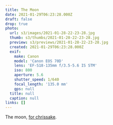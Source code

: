 ```yaml
---
title: The Moon
date: 2021-01-29T06:23:28.000Z
draft: false
drop: true
photo:
  url: s3/images/2021-01-28-22-23-28.jpg
  thumb: s3/thumbs/2021-01-28-22-23-28.jpg
  preview: s3/previews/2021-01-28-22-23-28.jpg
  created: 2021-01-29T06:23:28.000Z
  exif:
    make: Canon
    model: 'Canon EOS 70D'
    lens: 'EF-S18-135mm f/3.5-5.6 IS STM'
    iso: 800
    aperture: 5.6
    shutter_speed: 1/640
    focal_length: '135.0 mm'
    gps: null
  title: null
  caption: null
links: []
---
```


The moon, [for chrissake](https://www.youtube.com/watch?v=dIkHLO93lCA).
